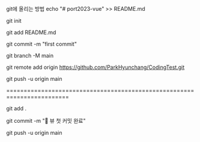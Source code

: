 git에 올리는 방법
echo "# port2023-vue" >> README.md

git init

git add README.md

git commit -m "first commit"

git branch -M main

git remote add origin https://github.com/ParkHyunchang/CodingTest.git

git push -u origin main

========================================================================

git add .

git commit -m "😤 뷰 첫 커밋 완료"

git push -u origin main
